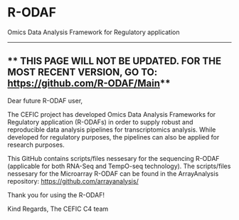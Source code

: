 # R-ODAF
Omics Data Analysis Framework for Regulatory application


  
--------------------------------------------------------------  
  **
THIS PAGE WILL NOT BE UPDATED.
FOR THE MOST RECENT VERSION, GO TO: https://github.com/R-ODAF/Main**
-------------------------------------------------------------------------
  
Dear future R-ODAF user,

The CEFIC project has developed Omics Data Analysis Frameworks for Regulatory application (R-ODAFs) in order to supply robust and reproducible data analysis pipelines for transcriptomics analysis. While developed for regulatory purposes, the pipelines can also be applied for research purposes.

This GitHub contains scripts/files nessesary for the sequencing R-ODAF (applicable for both RNA-Seq and TempO-seq technology).
The scripts/files nessesary for the Microarray R-ODAF can be found in the ArrayAnalysis repository: https://github.com/arrayanalysis/

Thank you for using the R-ODAF!

Kind Regards,
The CEFIC C4 team
